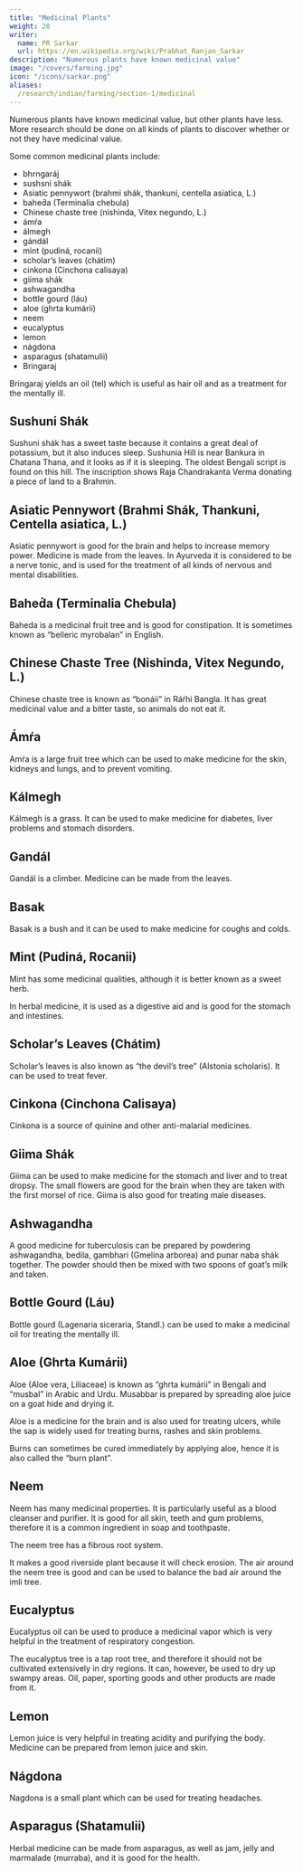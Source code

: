 ```yaml
---
title: "Medicinal Plants"
weight: 20
writer:
  name: PR Sarkar
  url: https://en.wikipedia.org/wiki/Prabhat_Ranjan_Sarkar
description: "Numerous plants have known medicinal value"
image: "/covers/farming.jpg"
icon: "/icons/sarkar.png"
aliases:
  /research/indian/farming/section-1/medicinal
---
```



Numerous plants have known medicinal value, but other plants have less. More research should be done on all kinds of plants to discover whether or not they have medicinal value.

Some common medicinal plants include:
- bhrngaráj
- sushsni shák
- Asiatic pennywort (brahmi shák, thankuni, centella asiatica, L.)
- bahed́a (Terminalia chebula)
- Chinese chaste tree (nishinda, Vitex negundo, L.)
- ámŕa
- álmegh
- gándál
- mint (pudiná, rocanii)
- scholar’s leaves (chátim)
- cinkona (Cinchona calisaya)
- giima shák
- ashwagandha
- bottle gourd (láu)
- aloe (ghrta kumárii)
- neem
- eucalyptus
- lemon
- nágdona
- asparagus (shatamulii)
- Bringaraj

Bringaraj yields an oil (tel) which is useful as hair oil and as a treatment for the mentally ill.


## Sushuni Shák

Sushuni shák has a sweet taste because it contains a great deal of potassium, but it also induces sleep. Sushunia Hill is near Bankura in Chatana Thana, and it looks as if it is sleeping. The oldest Bengali script is found on this hill. The inscription shows Raja Chandrakanta Verma donating a piece of land to a Brahmin.

## Asiatic Pennywort (Brahmi Shák, Thankuni, Centella asiatica, L.)

Asiatic pennywort is good for the brain and helps to increase memory power. Medicine is made from the leaves. In Ayurveda it is considered to be a nerve tonic, and is used for the treatment of all kinds of nervous and mental disabilities.


## Bahed́a (Terminalia Chebula)

Baheda is a medicinal fruit tree and is good for constipation. It is sometimes known as “belleric myrobalan” in English. 


## Chinese Chaste Tree (Nishinda, Vitex Negundo, L.)

Chinese chaste tree is known as “bonáii” in Ráŕhi Bangla. It has great medicinal value and a bitter taste, so animals do not eat it.

## Ámŕa

Amŕa is a large fruit tree which can be used to make medicine for the skin, kidneys and lungs, and to prevent vomiting.

## Kálmegh

Kálmegh is a grass. It can be used to make medicine for diabetes, liver problems and stomach disorders.

##  Gandál

Gandál is a climber. Medicine can be made from the leaves.

##  Basak

Basak is a bush and it can be used to make medicine for coughs and colds.

##  Mint (Pudiná, Rocanii)

Mint has some medicinal qualities, although it is better known as a sweet herb. 

In herbal medicine, it is used as a digestive aid and is good for the stomach and intestines.


##  Scholar’s Leaves (Chátim)

Scholar’s leaves is also known as “the devil’s tree” (Alstonia scholaris). It can be used to treat fever.


##  Cinkona (Cinchona Calisaya)

Cinkona is a source of quinine and other anti-malarial medicines.


##  Giima Shák

Giima can be used to make medicine for the stomach and liver and to treat dropsy. The small flowers are good for the brain when they are taken with the first morsel of rice. Giima is also good for treating male diseases.


##  Ashwagandha

A good medicine for tuberculosis can be prepared by powdering ashwagandha, bedila, gambhari (Gmelina arborea) and punar naba shák together. The powder should then be mixed with two spoons of goat’s milk and taken.


## Bottle Gourd (Láu)

Bottle gourd (Lagenaria siceraria, Standl.) can be used to make a medicinal oil for treating the mentally ill.


##  Aloe (Ghrta Kumárii)

Aloe (Aloe vera, Liliaceae) is known as “ghrta kumárii” in Bengali and “musbal” in Arabic and Urdu. Musabbar is prepared by spreading aloe juice on a goat hide and drying it. 

Aloe is a medicine for the brain and is also used for treating ulcers, while the sap is widely used for treating burns, rashes and skin problems. 

Burns can sometimes be cured immediately by applying aloe, hence it is also called the “burn plant”.


## Neem

Neem has many medicinal properties. It is particularly useful as a blood cleanser and purifier. It is good for all skin, teeth and gum problems, therefore it is a common ingredient in soap and toothpaste.

The neem tree has a fibrous root system. 

It makes a good riverside plant because it will check erosion. The air around the neem tree is good and can be used to balance the bad air around the imli tree.



## Eucalyptus

Eucalyptus oil can be used to produce a medicinal vapor which is very helpful in the treatment of respiratory congestion.

The eucalyptus tree is a tap root tree, and therefore it should not be cultivated extensively in dry regions. It can, however, be used to dry up swampy areas. Oil, paper, sporting goods and other products are made from it.


## Lemon

Lemon juice is very helpful in treating acidity and purifying the body. Medicine can be prepared from lemon juice and skin.


## Nágdona

Nagdona is a small plant which can be used for treating headaches.


## Asparagus (Shatamulii)

Herbal medicine can be made from asparagus, as well as jam, jelly and marmalade (murraba), and it is good for the health.

